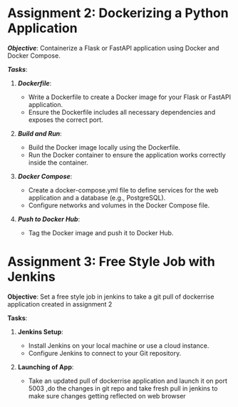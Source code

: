﻿# Assignment 2: Dockerizing a Python Application

***Objective***: Containerize a Flask or FastAPI application using Docker and Docker Compose.

***Tasks***:
1. ***Dockerfile***:
   - Write a Dockerfile to create a Docker image for your Flask or FastAPI application.
   - Ensure the Dockerfile includes all necessary dependencies and exposes the correct port.

2. ***Build and Run***:
   - Build the Docker image locally using the Dockerfile.
   - Run the Docker container to ensure the application works correctly inside the container.

3. ***Docker Compose***:
   - Create a docker-compose.yml file to define services for the web application and a database (e.g., PostgreSQL).
   - Configure networks and volumes in the Docker Compose file.


4. ***Push to Docker Hub***:
   - Tag the Docker image and push it to Docker Hub.
  
# Assignment 3: Free Style Job  with Jenkins

**Objective**: Set a free style job in jenkins to take a git pull of dockerrise application created in assignment 2

**Tasks**:
1. **Jenkins Setup**:
   - Install Jenkins on your local machine or use a cloud instance.
   - Configure Jenkins to connect to your Git repository.

 2. **Launching of App**:
       - Take an updated pull of dockerrise application and launch it on port 5003 ,do the changes in git repo and take fresh pull in jenkins to make sure changes getting reflected on web browser
